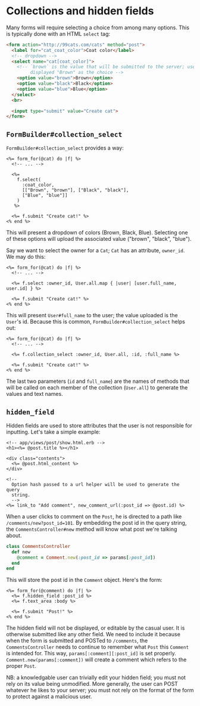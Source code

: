 # Collections and hidden fields

Many forms will require selecting a choice from among many options. This is
typically done with an HTML `select` tag:

```html
<form action="http://99cats.com/cats" method="post">
  <label for="cat_coat_color">Coat color</label>
  <!-- dropdown -->
  <select name="cat[coat_color]">
    <!-- `brown` is the value that will be submitted to the server; user is
         displayed "Brown" as the choice -->
    <option value="brown">Brown</option>
    <option value="black">Black</option>
    <option value="blue">Blue</option>
  </select>
  <br>

  <input type="submit" value="Create cat">
</form>
```

## `FormBuilder#collection_select`

`FormBuilder#collection_select` provides a way:

```html+erb
<%= form_for(@cat) do |f| %>
  <!-- ... -->
  
  <%=
    f.select(
      :coat_color,
      [["Brown", "brown"], ["Black", "black"],
      ["Blue", "blue"]]
    )
   %>
  
  <%= f.submit "Create cat!" %>
<% end %>
```

This will present a dropdown of colors (Brown, Black, Blue). Selecting one of
these options will upload the associated value ("brown", "black", "blue").

Say we want to select the owner for a `Cat`; `Cat` has an attribute,
`owner_id`. We may do this:

```html+erb
<%= form_for(@cat) do |f| %>
  <!-- ... -->
  
  <%= f.select :owner_id, User.all.map { |user| [user.full_name, user.id] } %>
  
  <%= f.submit "Create cat!" %>
<% end %>
```

This will present `User#full_name` to the user; the value uploaded is the
`User`'s id. Because this is common, `FormBuilder#collection_select` helps
out:

```html+erb
<%= form_for(@cat) do |f| %>
  <!-- ... -->
  
  <%= f.collection_select :owner_id, User.all, :id, :full_name %>
  
  <%= f.submit "Create cat!" %>
<% end %>
```

The last two parameters (`id` and `full_name`) are the names of methods that
will be called on each member of the collection (`User.all`) to generate the
values and text names.

## `hidden_field`

Hidden fields are used to store attributes that the user is not responsible
for inputting. Let's take a simple example:

```html+erb
<!-- app/views/post/show.html.erb -->
<h1><%= @post.title %></h1>

<div class="contents">
  <%= @post.html_content %>
</div>

<!--
  Option hash passed to a url helper will be used to generate the query
  string.
  -->
<%= link_to "Add comment", new_comment_url(:post_id => @post.id) %>
```

When a user clicks to comment on the `Post`, he is directed to a path like
`/comments/new?post_id=101`. By embedding the post id in the query string,
the `CommentsController#new` method will know what post we're talking about.

```ruby
class CommentsController
  def new
    @comment = Comment.new(:post_id => params[:post_id])
  end
end
```

This will store the post id in the `Comment` object. Here's the form:

```html+erb
<%= form_for(@comment) do |f| %>
  <%= f.hidden_field :post_id %>
  <%= f.text_area :body %>
  
  <%= f.submit "Post!" %>
<% end %>
```

The hidden field will not be displayed, or editable by the casual
user. It is otherwise submitted like any other field. We need to
include it because when the form is submitted and POSTed to
`/comments`, the `CommentsController` needs to continue to remember
what `Post` this `Comment` is intended for. This way,
`params[:comment][:post_id]` is set
properly. `Comment.new(params[:comment])` will create a comment which
refers to the proper `Post`.

NB: a knowledgable user can trivially edit your hidden field; you must
not rely on its value being unmodified. More generally, the user can
POST whatever he likes to your server; you must not rely on the format
of the form to protect against a malicious user.
